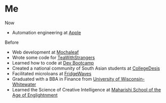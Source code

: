 # Me

Now

- Automation engineering at [Apple][4]

Before

- Web development at [Mochaleaf][12]
- Wrote some code for [TeaWithStrangers][6]
- Learned how to code at [Dev Bootcamp][7]
- Created a national community of South Asian students at [CollegeDesis][3]
- Facilitated microloans at [FridgeWaves][9]
- Graduated with a BBA in Finance from [University of Wisconsin-Whitewater][8]
- Learned the Science of Creative Intelligence at [Maharishi School of the Age of Englightnment][2]

[1]: https://www.facebook.com/FridgeWaves
[2]: http://maharishischooliowa.org
[3]: http://collegedesis.com
[4]: https://apple.com
[6]: https://teawithstrangers.com
[7]: https://devbootcamp.com
[8]: http://www.uww.edu/cobe/
[9]: https://www.facebook.com/FridgeWaves/info?tab=page_info
[12]: https://www.linkedin.com/company/mochaleaf-inc
